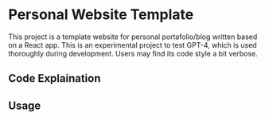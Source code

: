 # Personal Website Template

This project is a template website for personal portafolio/blog written based on a React app. This is an experimental project to test GPT-4, which is used thoroughly during development. Users may find its code style a bit verbose.

## Code Explaination



## Usage
